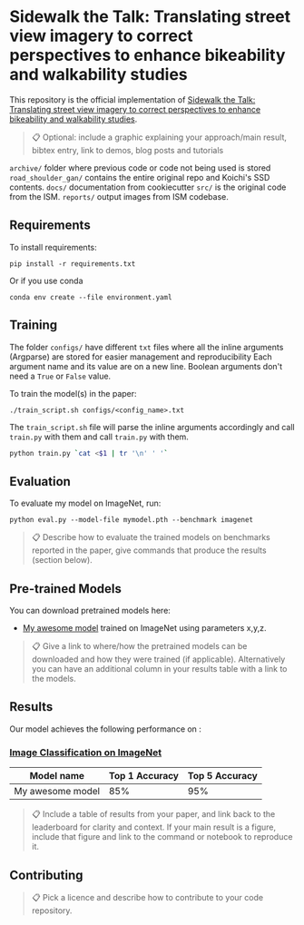 # Sidewalk the Talk: Translating street view imagery to correct perspectives to enhance bikeability and walkability studies

This repository is the official implementation of [Sidewalk the Talk: Translating street view imagery to correct perspectives to enhance bikeability and walkability studies](https://arxiv.org/abs/2030.12345).

>📋  Optional: include a graphic explaining your approach/main result, bibtex entry, link to demos, blog posts and tutorials

`archive/` folder where previous code or code not being used is stored
`road_shoulder_gan/` contains the entire original repo and Koichi's SSD contents.
`docs/` documentation from cookiecutter
`src/` is the original code from the ISM.
`reports/` output images from ISM codebase.

## Requirements

To install requirements:

```setup
pip install -r requirements.txt
```

Or if you use conda
```conda
conda env create --file environment.yaml
```

## Training

The folder `configs/` have different `txt` files  where all the inline arguments (Argparse) are stored for easier management and reproducibility
Each argument name and its value are on a new line.
Boolean arguments don't need a `True` or `False` value.

To train the model(s) in the paper:

```train
./train_script.sh configs/<config_name>.txt
```

The `train_script.sh` file will parse the inline arguments accordingly and call `train.py` with them and call `train.py` with them.

```train_script.sh
python train.py `cat <$1 | tr '\n' ' '`
```

## Evaluation

To evaluate my model on ImageNet, run:

```eval
python eval.py --model-file mymodel.pth --benchmark imagenet
```

>📋  Describe how to evaluate the trained models on benchmarks reported in the paper, give commands that produce the results (section below).

## Pre-trained Models

You can download pretrained models here:

- [My awesome model](https://drive.google.com/mymodel.pth) trained on ImageNet using parameters x,y,z.

>📋  Give a link to where/how the pretrained models can be downloaded and how they were trained (if applicable).  Alternatively you can have an additional column in your results table with a link to the models.

## Results

Our model achieves the following performance on :

### [Image Classification on ImageNet](https://paperswithcode.com/sota/image-classification-on-imagenet)

| Model name         | Top 1 Accuracy  | Top 5 Accuracy |
| ------------------ |---------------- | -------------- |
| My awesome model   |     85%         |      95%       |

>📋  Include a table of results from your paper, and link back to the leaderboard for clarity and context. If your main result is a figure, include that figure and link to the command or notebook to reproduce it.


## Contributing

>📋  Pick a licence and describe how to contribute to your code repository.

